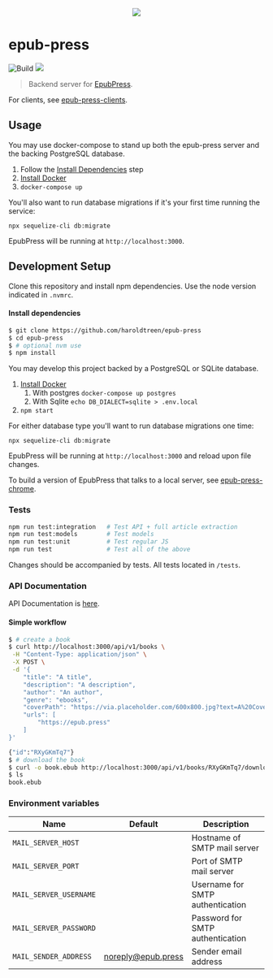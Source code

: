 <p align="center"><img src="https://cloud.githubusercontent.com/assets/1745854/14191006/397082b2-f75b-11e5-9f5b-6016d069556b.png"/>
</p>

# epub-press

![Build](https://github.com/haroldtreen/epub-press/workflows/Build/badge.svg?branch=master)
<a href="https://codeclimate.com/github/haroldtreen/epub-press/maintainability"><img src="https://api.codeclimate.com/v1/badges/444d1c975273b32ee0f1/maintainability" /></a>

> Backend server for [EpubPress](https://epub.press).

For clients, see [epub-press-clients](https://github.com/haroldtreen/epub-press-clients).

## Usage

You may use docker-compose to stand up both the epub-press server and the backing PostgreSQL database.

1.  Follow the [Install Dependencies](#install-dependencies) step
1.  [Install Docker](https://docs.docker.com/engine/installation/)
1.  `docker-compose up`

You'll also want to run database migrations if it's your first time running the service:

`npx sequelize-cli db:migrate`

EpubPress will be running at `http://localhost:3000`.

## Development Setup

Clone this repository and install npm dependencies. Use the node version indicated 
in `.nvmrc`.

#### Install dependencies
```bash
$ git clone https://github.com/haroldtreen/epub-press
$ cd epub-press
$ # optional nvm use
$ npm install
```

You may develop this project backed by a PostgreSQL or SQLite database. 

1.  [Install Docker](https://docs.docker.com/engine/installation/)
    1. With postgres `docker-compose up postgres`
    1. With Sqlite `echo DB_DIALECT=sqlite > .env.local`
1.  `npm start`

For either database type you'll want to run database migrations one time:

`npx sequelize-cli db:migrate`

EpubPress will be running at `http://localhost:3000` and reload upon file changes.

To build a version of EpubPress that talks to a local server, see
[epub-press-chrome](https://github.com/haroldtreen/epub-press-clients/tree/master/packages/epub-press-chrome#usage-with-local-server).

### Tests

```bash
npm run test:integration   # Test API + full article extraction
npm run test:models        # Test models
npm run test:unit          # Test regular JS
npm run test               # Test all of the above
```

Changes should be accompanied by tests. All tests located in `/tests`.

### API Documentation

API Documentation is [here](./API.md).

#### Simple workflow
```sh
$ # create a book
$ curl http://localhost:3000/api/v1/books \
 -H "Content-Type: application/json" \
 -X POST \
 -d '{
    "title": "A title",
    "description": "A description",
    "author": "An author",
    "genre": "ebooks",
    "coverPath": "https://via.placeholder.com/600x800.jpg?text=A%20Cover",
    "urls": [
        "https://epub.press"
    ]
}'

{"id":"RXyGKmTq7"}
$ # download the book
$ curl -o book.ebub http://localhost:3000/api/v1/books/RXyGKmTq7/download
$ ls
book.ebub
```

### Environment variables

 | Name                   | Default            | Description                       |
 |------------------------|--------------------|-----------------------------------|
 | `MAIL_SERVER_HOST`     |                    | Hostname of SMTP mail server      |
 | `MAIL_SERVER_PORT`     |                    | Port of SMTP mail server          |
 | `MAIL_SERVER_USERNAME` |                    | Username for SMTP authentication  |
 | `MAIL_SERVER_PASSWORD` |                    | Password for SMTP authentication  |
 | `MAIL_SENDER_ADDRESS`  | noreply@epub.press | Sender email address              |
